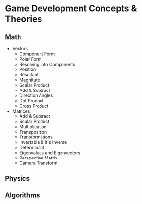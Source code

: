 # Game Development Concepts & Theories

## Math

- Vectors
  - Component Form
  - Polar Form
  - Resolving Into Components
  - Position
  - Resultant
  - Magnitute
  - Scalar Product
  - Add & Subtract
  - Direction Angles
  - Dot Product
  - Cross Product
- Matrices
  - Add & Subtract
  - Scalar Product
  - Multiplication
  - Transposition
  - Transformations
  - Invertable & It's Inverse
  - Determinant
  - Eigenvalues and Eigenvectors
  - Perspective Matrix
  - Camera Transform
  
## Physics

## Algorithms
